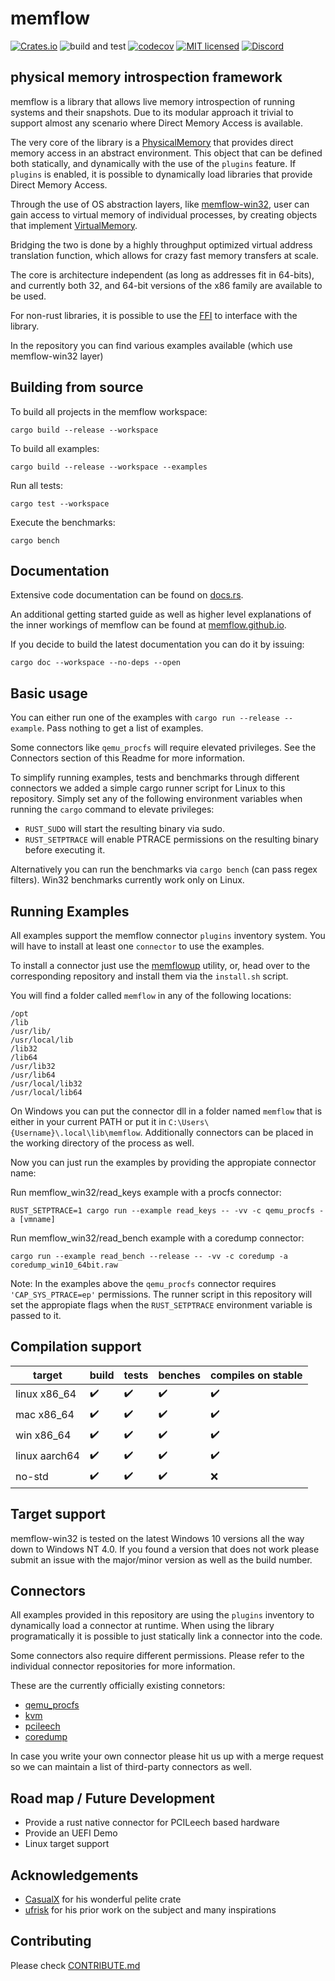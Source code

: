 # memflow
[![Crates.io](https://img.shields.io/crates/v/memflow.svg)](https://crates.io/crates/memflow)
![build and test](https://github.com/memflow/memflow/workflows/Build%20and%20test/badge.svg?branch=dev)
[![codecov](https://codecov.io/gh/memflow/memflow/branch/master/graph/badge.svg?token=XT7R158N6W)](https://codecov.io/gh/memflow/memflow)
[![MIT licensed](https://img.shields.io/badge/license-MIT-blue.svg)](LICENSE)
[![Discord](https://img.shields.io/discord/738739624976973835?color=%20%237289da&label=Discord)](https://discord.gg/afsEtMR)

## physical memory introspection framework

memflow is a library that allows live memory introspection of running systems and their snapshots. Due to its modular approach it trivial to support almost any scenario where Direct Memory Access is available.

The very core of the library is a [PhysicalMemory](https://docs.rs/memflow/latest/memflow/mem/phys_mem/trait.PhysicalMemory.html) that provides direct memory access in an abstract environment. This object that can be defined both statically, and dynamically with the use of the `plugins` feature. If `plugins` is enabled, it is possible to dynamically load libraries that provide Direct Memory Access.

Through the use of OS abstraction layers, like [memflow-win32](https://github.com/memflow/memflow/tree/master/memflow-win32), user can gain access to virtual memory of individual processes, by creating objects that implement [VirtualMemory](https://docs.rs/memflow/latest/memflow/mem/virt_mem/trait.VirtualMemory.html).

Bridging the two is done by a highly throughput optimized virtual address translation function, which allows for crazy fast memory transfers at scale.

The core is architecture independent (as long as addresses fit in 64-bits), and currently both 32, and 64-bit versions of the x86 family are available to be used.

For non-rust libraries, it is possible to use the [FFI](https://github.com/memflow/memflow/tree/master/memflow-ffi) to interface with the library.

In the repository you can find various examples available (which use memflow-win32 layer)

## Building from source

To build all projects in the memflow workspace:

`cargo build --release --workspace`

To build all examples:

`cargo build --release --workspace --examples`

Run all tests:

`cargo test --workspace`

Execute the benchmarks:

`cargo bench`

## Documentation

Extensive code documentation can be found on [docs.rs](https://docs.rs/memflow/0.1/).

An additional getting started guide as well as higher level
explanations of the inner workings of memflow can be found at [memflow.github.io](https://memflow.github.io).

If you decide to build the latest documentation you can do it by issuing:

`cargo doc --workspace --no-deps --open`

## Basic usage

You can either run one of the examples with `cargo run --release --example`. Pass nothing to get a list of examples.

Some connectors like `qemu_procfs` will require elevated privileges. See the Connectors section of this Readme for more information.

To simplify running examples, tests and benchmarks through different connectors we added a simple cargo runner script for Linux to this repository.
Simply set any of the following environment variables when running the `cargo` command to elevate privileges:

- `RUST_SUDO` will start the resulting binary via sudo.
- `RUST_SETPTRACE` will enable PTRACE permissions on the resulting binary before executing it.

Alternatively you can run the benchmarks via `cargo bench` (can pass regex filters). Win32 benchmarks currently work only on Linux.

## Running Examples

All examples support the memflow connector `plugins` inventory system.
You will have to install at least one `connector` to use the examples.

To install a connector just use the [memflowup](https://github.com/memflow/memflowup) utility,
or, head over to the corresponding repository and install them via the `install.sh` script.

You will find a folder called `memflow` in any of the following locations:
```
/opt
/lib
/usr/lib/
/usr/local/lib
/lib32
/lib64
/usr/lib32
/usr/lib64
/usr/local/lib32
/usr/local/lib64
```

On Windows you can put the connector dll in a folder named `memflow`
that is either in your current PATH or put it in `C:\Users\{Username}\.local\lib\memflow`.
Additionally connectors can be placed in the working directory of the process as well.

Now you can just run the examples by providing the appropiate connector name:

Run memflow\_win32/read\_keys example with a procfs connector:

`RUST_SETPTRACE=1 cargo run --example read_keys -- -vv -c qemu_procfs -a [vmname]`

Run memflow\_win32/read\_bench example with a coredump connector:

`cargo run --example read_bench --release -- -vv -c coredump -a coredump_win10_64bit.raw`

Note: In the examples above the `qemu_procfs` connector requires `'CAP_SYS_PTRACE=ep'` permissions. The runner script in this repository will set the appropiate flags when the `RUST_SETPTRACE` environment variable is passed to it.

## Compilation support

| target        | build              | tests              | benches            | compiles on stable |
|---------------|--------------------|--------------------|--------------------|--------------------|
| linux x86_64  | :heavy_check_mark: | :heavy_check_mark: | :heavy_check_mark: | :heavy_check_mark: |
| mac x86_64    | :heavy_check_mark: | :heavy_check_mark: | :heavy_check_mark: | :heavy_check_mark: |
| win x86_64    | :heavy_check_mark: | :heavy_check_mark: | :heavy_check_mark: | :heavy_check_mark: |
| linux aarch64 | :heavy_check_mark: | :heavy_check_mark: | :heavy_check_mark: | :heavy_check_mark: |
| no-std        | :heavy_check_mark: | :heavy_check_mark: | :heavy_check_mark: | :x:                |

## Target support

memflow-win32 is tested on the latest Windows 10 versions all the way down to Windows NT 4.0. If you found a version that does not work please submit an issue with the major/minor version as well as the build number.

## Connectors

All examples provided in this repository are using the `plugins` inventory to
dynamically load a connector at runtime. When using the library programatically it is possible to just statically link a connector into the code.

Some connectors also require different permissions. Please refer to the individual connector repositories for more information.

These are the currently officially existing connetors:
- [qemu_procfs](https://github.com/memflow/memflow-qemu-procfs)
- [kvm](https://github.com/memflow/memflow-kvm)
- [pcileech](https://github.com/memflow/memflow-pcileech)
- [coredump](https://github.com/memflow/memflow-coredump)

In case you write your own connector please hit us up with a merge request so we can maintain a list of third-party connectors as well.

## Road map / Future Development

- Provide a rust native connector for PCILeech based hardware
- Provide an UEFI Demo
- Linux target support

## Acknowledgements
- [CasualX](https://github.com/casualx/) for his wonderful pelite crate
- [ufrisk](https://github.com/ufrisk/) for his prior work on the subject and many inspirations

## Contributing

Please check [CONTRIBUTE.md](CONTRIBUTE.md)
